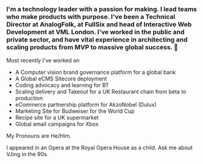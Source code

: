 ### I'm a technology leader with a passion for making. I lead teams who make products with purpose. I've been a Technical Director at AnalogFolk, at FullSix and head of Interactive Web Development at VML London. I've worked in the public and private sector, and have vital experience in architecting and scaling products from MVP to massive global success. 👋

Most recently I've worked on 

- A Computer vision brand governance platform for a global bank
- A Global eCMS Sitecore deployment
- Coding advocacy and learning for BT
- Scaling delivery and Takeout for a UK Restaurant chain from beta to production
- eCommerce partnership platform for AkzoNobel (Dulux)
- Marketing Site for Budweiser for the World Cup 
- Recipe site for a UK supermarket
- Global email campaigns for Xbox

My Pronouns are He/Him.

I appeared in an Opera at the Royal Opera House as a child. Ask me about VJing in the 90s.

<!--
**samcarrington/samcarrington** is a ✨ _special_ ✨ repository because its `README.md` (this file) appears on your GitHub profile.

Here are some ideas to get you started:

- 🔭 I’m currently working on ...
- 🌱 I’m currently learning ...
- 👯 I’m looking to collaborate on ...
- 🤔 I’m looking for help with ...
- 💬 Ask me about ...
- 📫 How to reach me: ...
- 😄 Pronouns: ...
- ⚡ Fun fact: ...
-->
